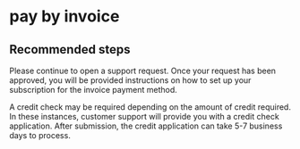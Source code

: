<properties
	pageTitle="pay by invoice"
	description="pay by invoice"
	service="azure-billing"
	resource="billing"
	authors="jlian"
	displayOrder=""
	selfHelpType="generic"
	supportTopicIds="32454866"
	resourceTags=""
	productPesIds="15659"
	cloudEnvironments=""
/>

# pay by invoice

## **Recommended steps**

Please continue to open a support request. Once your request has been approved, you will be provided instructions on how to set up your subscription for the invoice payment method. 

A credit check may be required depending on the amount of credit required. In these instances, customer support will provide you with a credit check application. After submission, the credit application can take 5-7 business days to process.<br>

